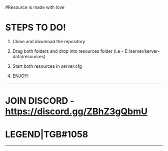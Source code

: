 #Resource is made with love


# STEPS TO DO!

1) Clone and download the repository 

2) Drag both folders and drop into resources folder (i.e - E:/server/server-data/resources)

3) Start both resources in server.cfg 

4) ENJOY!


---------------------------------------------------------------------------------------------

# JOIN DISCORD - https://discord.gg/ZBhZ3gQbmU

# LEGEND|TGB#1058

---------------------------------------------------------------------------------------------
